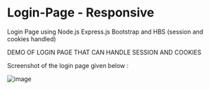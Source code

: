 # Login-Page - Responsive
Login Page  using Node.js Express.js Bootstrap and HBS  (session and cookies handled)

DEMO OF LOGIN PAGE THAT CAN HANDLE SESSION AND COOKIES 

Screenshot of the login page given below : 

![image](https://user-images.githubusercontent.com/92925838/208479701-9bd1962e-3e3f-4c1c-b844-00e1c4288bb8.png)
